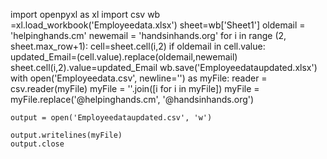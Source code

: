 import openpyxl as xl
import csv
wb =xl.load_workbook('Employeedata.xlsx')
sheet=wb['Sheet1']
oldemail = 'helpinghands.cm'
newemail = 'handsinhands.org'
for i in range (2, sheet.max_row+1):
    cell=sheet.cell(i,2)
    if oldemail in cell.value:
        updated_Email=(cell.value).replace(oldemail,newemail)
        sheet.cell(i,2).value=updated_Email
wb.save('Employeedataupdated.xlsx')
with open('Employeedata.csv', newline='') as myFile:
    reader = csv.reader(myFile)
    myFile = ''.join([i for i in myFile])
    myFile = myFile.replace('@helpinghands.cm', '@handsinhands.org')

    output = open('Employeedataupdated.csv', 'w')

    output.writelines(myFile)
    output.close
